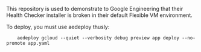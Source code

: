 This repository is used to demonstrate to Google Engineering that their Health
Checker installer is broken in their default Flexible VM environment.

To deploy, you must use aedeploy thusly:

        aedeploy gcloud --quiet --verbosity debug preview app deploy --no-promote app.yaml
